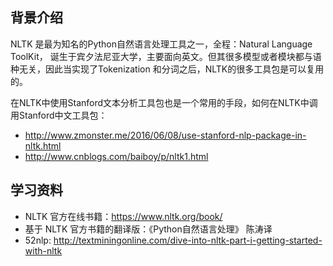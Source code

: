 
## 背景介绍

NLTK 是最为知名的Python自然语言处理工具之一，全程：Natural Language ToolKit， 诞生于宾夕法尼亚大学，主要面向英文。但其很多模型或者模块都与语种无关，因此当实现了Tokenization 和分词之后，NLTK的很多工具包是可以复用的。


在NLTK中使用Stanford文本分析工具包也是一个常用的手段，如何在NLTK中调用Stanford中文工具包：
- http://www.zmonster.me/2016/06/08/use-stanford-nlp-package-in-nltk.html
- http://www.cnblogs.com/baiboy/p/nltk1.html


## 学习资料

- NLTK 官方在线书籍：https://www.nltk.org/book/
- 基于 NLTK 官方书籍的翻译版：《Python自然语言处理》 陈涛译
- 52nlp: http://textminingonline.com/dive-into-nltk-part-i-getting-started-with-nltk
